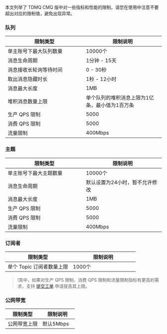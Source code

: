 本文列举了 TDMQ CMQ 版中对一些指标和性能的限制，请您在使用中注意不要超出对应的限制值，避免出现异常。
<style>
table th:nth-of-type(1) {
width: 50%;        
}
</style>

### 队列

| 限制类型 | 限制说明 | 
|---------|---------|
| 单主账号下最大队列数量 | 10000个 |
| 消息生命周期 | 1分钟 - 15天 |
| 消息接收长轮询等待时间 | 0 - 30秒
| 取出消息隐藏时长 | 1秒 - 12小时 |
| 消息最大长度 | 1MB |
| 堆积消息数量上限 | 单个队列的堆积消息上限为1亿条，最小值为1百万条 |
| 生产 QPS 限制 | 5000 |
| 消费 QPS 限制 | 5000 |
| 流量限制 | 400Mbps |

### 主题

| 限制类型 | 限制说明 | 
|---------|---------|
| 单主账号下最大主题数量 | 10000个 |
| 消息生命周期 | 默认设置为24小时，暂不允许修改 |
| 消息最大长度 | 1MB |
| 生产 QPS 限制 | 5000 |
| 消费 QPS 限制 | 5000 |
| 流量限制 | 400Mbps |

### 订阅者

| 限制类型 | 限制说明 | 
|---------|---------|
| 单个 Topic 订阅者数量上限 | 1000个 |

>!其中，如果对生产 QPS 限制、消费 QPS 限制和流量限制指标有更高的需求，支持 [提交工单](https://console.intl.cloud.tencent.com/workorder/category) 申请提高其上限。

### 公网带宽

| 限制类型 | 限制说明 | 
|---------|---------|
| 公网带宽上限 | 默认5Mbps |
